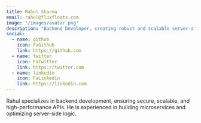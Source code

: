 ```yaml
---
title: Rahul Sharma
email: rahul@fluxfloats.com
image: "/images/avatar.png"
description: "Backend Developer, creating robust and scalable server-side architectures for complex applications."
social:
  - name: github
    icon: FaGithub
    link: https://github.com
  - name: twitter
    icon: FaTwitter
    link: https://twitter.com
  - name: linkedin
    icon: FaLinkedin
    link: https://linkedin.com
---
```


Rahul specializes in backend development, ensuring secure, scalable, and high-performance APIs. He is experienced in building microservices and optimizing server-side logic.
